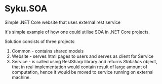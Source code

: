# Syku.SOA
Simple .NET Core website that uses external rest service

It's simple example of how one could utilise SOA in .NET Core projects. 

Solution consists of three projects:
1) Common - contains shared models
2) Website - serves html pages to users and serves as client for Service
3) Service - is called using RestSharp library and returns <i>Statistics</i> object, that in real implementation would contain result of large amount of computation, hence it would be moved to service running on external machine.

